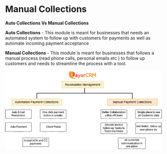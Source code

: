 # Manual Collections

**Auto Collections Vs Manual Collections**

**Auto Collections** - This module is meant for businesses that needs an automated system to follow up with customers for payments as well as automate incoming payment acceptance

**Manual Collections** - This module is meant for businesses that follows a manual process \(read phone calls, personal emails etc \) to follow up customers and needs to streamline the process with a tool.



![](../.gitbook/assets/autovsmanual.png)

